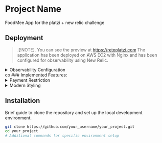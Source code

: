 # Project Name

FoodMee App for the platzi + new relic challenge

## Deployment

> .[!NOTE]. You can see the preview at https://retoplatzi.com
> The application has been deployed on AWS EC2 with Nginx and has been configured for observability using New Relic.


<details>
<summary>Observability Configuration</summary>
  
New Relic has been integrated to monitor the performance and health of the application.
</details>
co
### Implemented Features:

<details>
<summary>Payment Restriction</summary>
  
Functionality has been implemented to not accept payments with American Express cards.
</details>

<details>
<summary>Modern Styling</summary>
  
The design and styling of the page have been done following modern standards.
</details>

## Installation

Brief guide to clone the repository and set up the local development environment.

```bash
git clone https://github.com/your_username/your_project.git
cd your_project
# Additional commands for specific environment setup
